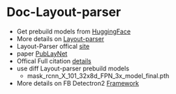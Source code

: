 # Doc-Layout-parser
- Get prebuild models from [HuggingFace](https://huggingface.co/layoutparser)
- More details on [Layout-parser](https://github.com/Layout-Parser/layout-parser/blob/main/docs/notes/modelzoo.md)
- Layout-Parser offical [site](https://layout-parser.github.io/)
- paper [PubLayNet](https://github.com/ibm-aur-nlp/PubLayNet?tab=readme-ov-file)
- Offical Full citation [details](https://github.com/Layout-Parser/layout-parser/blob/main/README.md)
- use diff Layout-parser prebuild models
    - mask_rcnn_X_101_32x8d_FPN_3x_model_final.pth
- More details on FB Detectron2 [Framework](https://github.com/facebookresearch/detectron2/blob/main/MODEL_ZOO.md)
